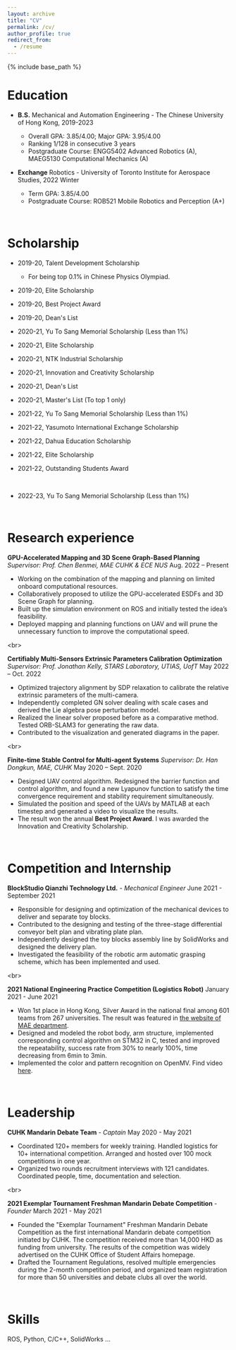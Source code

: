```yaml
---
layout: archive
title: "CV"
permalink: /cv/
author_profile: true
redirect_from:
  - /resume
---
```








{% include base_path %}







# Education

* **B.S.** Mechanical and Automation Engineering - The Chinese University of Hong Kong, 2019-2023
  * Overall GPA: 3.85/4.00; Major GPA: 3.95/4.00
  * Ranking 1/128 in consecutive 3 years
  * Postgraduate Course: ENGG5402 Advanced Robotics (A), MAEG5130 Computational Mechanics (A)  
  
* **Exchange** Robotics - University of Toronto Institute for Aerospace Studies, 2022 Winter
  * Term GPA: 3.85/4.00 
  * Postgraduate Course: ROB521 Mobile Robotics and Perception (A+)


<br/>


# Scholarship

- 2019-20, Talent Development Scholarship 
  - For being top 0.1% in Chinese Physics Olympiad.
- 2019-20, Elite Scholarship
- 2019-20, Best Project Award
- 2019-20, Dean's List  

- 2020-21, Yu To Sang Memorial Scholarship (Less than 1%)
- 2020-21, Elite Scholarship
- 2020-21, NTK Industrial Scholarship
- 2020-21, Innovation and Creativity Scholarship 
- 2020-21, Dean's List
- 2020-21, Master's List (To top 1 only)  

- 2021-22, Yu To Sang Memorial Scholarship (Less than 1%)
- 2021-22, Yasumoto International Exchange Scholarship
- 2021-22, Dahua Education Scholarship
- 2021-22, Elite Scholarship
- 2021-22, Outstanding Students Award 

<br/>

- 2022-23, Yu To Sang Memorial Scholarship (Less than 1%)


<br/>


# Research experience

**GPU-Accelerated Mapping and 3D Scene Graph-Based Planning** 
*Supervisor: Prof. Chen Benmei, MAE CUHK & ECE NUS*
Aug. 2022 – Present

* Working on the combination of the mapping and planning on limited onboard computational resources.
* Collaboratively proposed to utilize the GPU-accelerated ESDFs and 3D Scene Graph for planning.
* Built up the simulation environment on ROS and initially tested the idea’s feasibility.
* Deployed mapping and planning functions on UAV and will prune the unnecessary function to improve the computational speed.

<br\>

**Certifiably Multi-Sensors Extrinsic Parameters Calibration Optimization**
*Supervisor: Prof. Jonathan Kelly, STARS Laboratory, UTIAS, UofT*
May 2022 – Oct. 2022

* Optimized trajectory alignment by SDP relaxation to calibrate the relative extrinsic parameters of the multi-camera.
* Independently completed GN solver dealing with scale cases and derived the Lie algebra pose perturbation model.
* Realized the linear solver proposed before as a comparative method. Tested ORB-SLAM3 for generating the raw data.
* Contributed to the visualization and generated diagrams in the paper.

<br\>

**Finite-time Stable Control for Multi-agent Systems** 
*Supervisor: Dr. Han Dongkun, MAE, CUHK*
May 2020 – Sept. 2020

* Designed UAV control algorithm. Redesigned the barrier function and control algorithm, and found a new Lyapunov function to satisfy the time convergence requirement and stability requirement simultaneously.
* Simulated the position and speed of the UAVs by MATLAB at each timestep and generated a video to visualize the results. 
* The result won the annual **Best Project Award**. I was awarded the Innovation and Creativity Scholarship. 


<br/>


# Competition and Internship

**BlockStudio Qianzhi Technology Ltd.** - *Mechanical Engineer*
June 2021 - September 2021

- Responsible for designing and optimization of the mechanical devices to deliver and separate toy blocks.
- Contributed to the designing and testing of the three-stage differential conveyor belt plan and vibrating plate plan.
- Independently designed the toy blocks assembly line by SolidWorks and designed the delivery plan.
- Investigated the feasibility of the robotic arm automatic grasping scheme, which has been implemented and used.

<br\>

**2021 National Engineering Practice Competition (Logistics Robot)**
January 2021 - June 2021

- Won 1st place in Hong Kong, Silver Award in the national final among 601 teams from 267 universities. The result was featured in [the website of MAE department](https://www4.mae.cuhk.edu.hk/newsnawards/silver-award-in-the-national-finals-of-the-2021-china-university-students-engineering-practice-and-innovation-ability-competition/).
- Designed and modeled the robot body, arm structure, implemented corresponding control algorithm on STM32 in C, tested and improved the repeatability, success rate from 30% to nearly 100%, time decreasing from 6min to 3min.
- Implemented the color and pattern recognition on OpenMV. Find video [here](https://youtu.be/IHseo0RF8Oc).


<br/>


# Leadership

**CUHK Mandarin Debate Team** - *Captain*
May 2020 - May 2021

- Coordinated 120+ members for weekly training. Handled logistics for 10+ international competition. Arranged and hosted over 100 mock competitions in one year.
- Organized two rounds recruitment interviews with 121 candidates. Coordinated people, time, documentation and selection.

<br\>

**2021 Exemplar Tournament Freshman Mandarin Debate Competition** - *Founder*
March 2021 - May 2021

- Founded the "Exemplar Tournament" Freshman Mandarin Debate Competition as the first international Mandarin debate competition initiated by CUHK. The competition received more than 14,000 HKD as funding from university. The results of the competition was widely advertised on the CUHK Office of Student Affairs homepage.
- Drafted the Tournament Regulations, resolved multiple emergencies during the 2-month competition period, and organized team registration for more than 50 universities and debate clubs all over the world.


<br/>


# Skills

ROS, Python, C/C++, SolidWorks …

